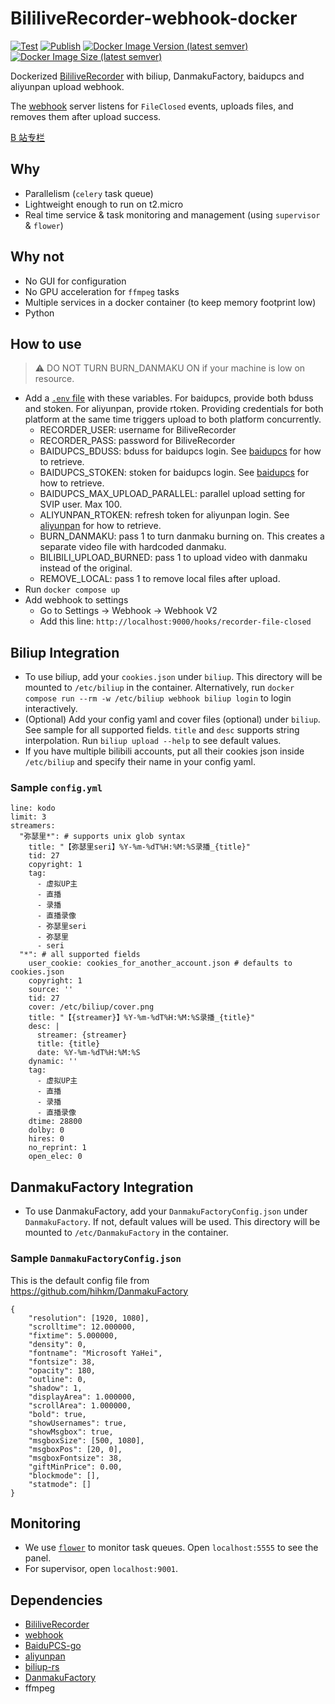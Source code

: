 # BililiveRecorder-webhook-docker

[![Test](https://github.com/puzzlemoondev/BililiveRecorder-webhook-docker/actions/workflows/test.yml/badge.svg)](https://github.com/puzzlemoondev/BililiveRecorder-webhook-docker/actions/workflows/test.yml)
[![Publish](https://github.com/puzzlemoondev/BililiveRecorder-webhook-docker/actions/workflows/publish.yml/badge.svg)](https://github.com/puzzlemoondev/BililiveRecorder-webhook-docker/actions/workflows/publish.yml)
[![Docker Image Version (latest semver)](https://img.shields.io/docker/v/puzzlemoondev/bililive-recorder-webhook?sort=semver)](https://hub.docker.com/r/puzzlemoondev/bililive-recorder-webhook)
[![Docker Image Size (latest semver)](https://img.shields.io/docker/image-size/puzzlemoondev/bililive-recorder-webhook?sort=semver)](https://hub.docker.com/r/puzzlemoondev/bililive-recorder-webhook)

Dockerized [BililiveRecorder](https://github.com/BililiveRecorder/BililiveRecorder) with biliup, DanmakuFactory,
baidupcs and aliyunpan upload webhook.

The [webhook](https://github.com/adnanh/webhook) server listens for `FileClosed` events, uploads files, and removes them
after upload success.

[B 站专栏](https://www.bilibili.com/read/cv21367565)

## Why

- Parallelism (`celery` task queue)
- Lightweight enough to run on t2.micro
- Real time service & task monitoring and management (using `supervisor` & `flower`)

## Why not

- No GUI for configuration
- No GPU acceleration for `ffmpeg` tasks
- Multiple services in a docker container (to keep memory footprint low)
- Python

## How to use

> ⚠️ DO NOT TURN BURN_DANMAKU ON if your machine is low on resource.

- Add a [`.env` file](https://docs.docker.com/compose/environment-variables/#the-env-file) with these variables. For
  baidupcs, provide both bduss and stoken. For aliyunpan, provide rtoken. Providing credentials for both platform at the
  same time triggers upload to both platform concurrently.
  - RECORDER_USER: username for BiliveRecorder
  - RECORDER_PASS: password for BiliveRecorder
  - BAIDUPCS_BDUSS: bduss for baidupcs login.
    See [baidupcs](https://github.com/qjfoidnh/BaiduPCS-Go#%E7%99%BB%E5%BD%95%E7%99%BE%E5%BA%A6%E5%B8%90%E5%8F%B7) for
    how to retrieve.
  - BAIDUPCS_STOKEN: stoken for baidupcs login.
    See [baidupcs](https://github.com/qjfoidnh/BaiduPCS-Go#%E7%99%BB%E5%BD%95%E7%99%BE%E5%BA%A6%E5%B8%90%E5%8F%B7) for
    how to retrieve.
  - BAIDUPCS_MAX_UPLOAD_PARALLEL: parallel upload setting for SVIP user. Max 100.
  - ALIYUNPAN_RTOKEN: refresh token for aliyunpan login.
    See [aliyunpan](https://github.com/tickstep/aliyunpan#%E5%A6%82%E4%BD%95%E8%8E%B7%E5%8F%96RefreshToken) for how to
    retrieve.
  - BURN_DANMAKU: pass 1 to turn danmaku burning on. This creates a separate video file with hardcoded danmaku.
  - BILIBILI_UPLOAD_BURNED: pass 1 to upload video with danmaku instead of the original.
  - REMOVE_LOCAL: pass 1 to remove local files after upload.
- Run `docker compose up`
- Add webhook to settings
  - Go to Settings -> Webhook -> Webhook V2
  - Add this line: `http://localhost:9000/hooks/recorder-file-closed`

## Biliup Integration

- To use biliup, add your `cookies.json` under `biliup`. This directory will be mounted to `/etc/biliup` in the
  container. Alternatively, run `docker compose run --rm -w /etc/biliup webhook biliup login` to login interactively.
- (Optional) Add your config yaml and cover files (optional) under `biliup`. See sample for all supported
  fields. `title` and `desc` supports string interpolation. Run `biliup upload --help` to see default values.
- If you have multiple bilibili accounts, put all their cookies json inside `/etc/biliup` and specify their name in your
  config yaml.

### Sample `config.yml`

```
line: kodo
limit: 3
streamers:
  "弥瑟里*": # supports unix glob syntax
    title: "【弥瑟里seri】%Y-%m-%dT%H:%M:%S录播_{title}"
    tid: 27
    copyright: 1
    tag:
      - 虚拟UP主
      - 直播
      - 录播
      - 直播录像
      - 弥瑟里seri
      - 弥瑟里
      - seri
  "*": # all supported fields
    user_cookie: cookies_for_another_account.json # defaults to cookies.json
    copyright: 1
    source: ''
    tid: 27
    cover: /etc/biliup/cover.png
    title: "【{streamer}】%Y-%m-%dT%H:%M:%S录播_{title}"
    desc: |
      streamer: {streamer}
      title: {title}
      date: %Y-%m-%dT%H:%M:%S
    dynamic: ''
    tag:
      - 虚拟UP主
      - 直播
      - 录播
      - 直播录像
    dtime: 28800
    dolby: 0
    hires: 0
    no_reprint: 1
    open_elec: 0
```

## DanmakuFactory Integration

- To use DanmakuFactory, add your `DanmakuFactoryConfig.json` under `DanmakuFactory`. If not, default values will be
  used. This directory will be mounted to `/etc/DanmakuFactory` in the container.

### Sample `DanmakuFactoryConfig.json`

This is the default config file from https://github.com/hihkm/DanmakuFactory

```
{
    "resolution": [1920, 1080],
    "scrolltime": 12.000000,
    "fixtime": 5.000000,
    "density": 0,
    "fontname": "Microsoft YaHei",
    "fontsize": 38,
    "opacity": 180,
    "outline": 0,
    "shadow": 1,
    "displayArea": 1.000000,
    "scrollArea": 1.000000,
    "bold": true,
    "showUsernames": true,
    "showMsgbox": true,
    "msgboxSize": [500, 1080],
    "msgboxPos": [20, 0],
    "msgboxFontsize": 38,
    "giftMinPrice": 0.00,
    "blockmode": [],
    "statmode": []
}
```

## Monitoring

- We use [`flower`](https://github.com/mher/flower) to monitor task queues. Open `localhost:5555` to see the panel.
- For supervisor, open `localhost:9001`.

## Dependencies

- [BililiveRecorder](https://github.com/BililiveRecorder/BililiveRecorder)
- [webhook](https://github.com/adnanh/webhook)
- [BaiduPCS-go](https://github.com/qjfoidnh/BaiduPCS-Go)
- [aliyunpan](https://github.com/tickstep/aliyunpan)
- [biliup-rs](https://github.com/ForgQi/biliup-rs)
- [DanmakuFactory](https://github.com/hihkm/DanmakuFactory)
- ffmpeg
